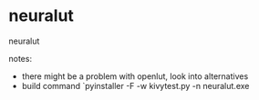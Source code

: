 # neuralut
neuralut

notes:
- there might be a problem with openlut, look into alternatives
- build command `pyinstaller -F -w kivytest.py -n neuralut.exe